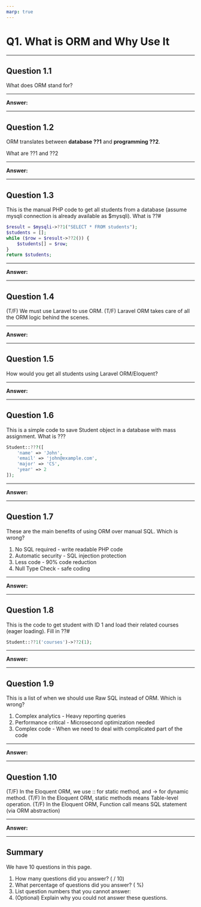 ```yaml
---
marp: true
---
```


# Q1. What is ORM and Why Use It

---

## Question 1.1

What does ORM stand for?

---

**Answer:**



---

## Question 1.2

ORM translates between **database ??1** and **programming ??2**.

What are ??1 and ??2

---

**Answer:**



---

## Question 1.3

This is the manual PHP code to get all students from a database (assume mysqli connection is already available as $mysqli). What is ??#

```php
$result = $mysqli->??1("SELECT * FROM students");
$students = [];
while ($row = $result->??2()) {
    $students[] = $row;
}
return $students;
```

---

**Answer:**



---

## Question 1.4

(T/F) We must use Laravel to use ORM.
(T/F) Laravel ORM takes care of all the ORM logic behind the scenes. 

---

**Answer:**



---

## Question 1.5

How would you get all students using Laravel ORM/Eloquent?

---

**Answer:**



---

## Question 1.6

This is a simple code to save Student object in a database with mass assignment. What is ???

```php
Student::???([
    'name' => 'John',
    'email' => 'john@example.com',
    'major' => 'CS',
    'year' => 2
]);
```

---

**Answer:**



---

## Question 1.7

These are the main benefits of using ORM over manual SQL. Which is wrong?

1. No SQL required - write readable PHP code
2. Automatic security - SQL injection protection
3. Less code - 90% code reduction
4. Null Type Check - safe coding

---

**Answer:**



---

## Question 1.8

This is the code to get student with ID 1 and load their related courses (eager loading). Fill in ??#

```php
Student::??1('courses')->??2(1);
```

---

**Answer:**



---

## Question 1.9

This is a list of when we should use Raw SQL instead of ORM. Which is wrong?

1. Complex analytics - Heavy reporting queries
2. Performance critical - Microsecond optimization needed
3. Complex code - When we need to deal with complicated part of the code

---

**Answer:**



---

## Question 1.10

(T/F) In the Eloquent ORM, we use :: for static method, and -> for dynamic method.
(T/F) In the Eloquent ORM, static methods means Table-level operation.
(T/F) In the Eloquent ORM, Function call means SQL statement (via ORM abstraction)

---

**Answer:**



---

## Summary

We have 10 questions in this page.

1. How many questions did you answer? ( / 10)
2. What percentage of questions did you answer? (  %)
3. List question numbers that you cannot answer:
4. (Optional) Explain why you could not answer these questions.
